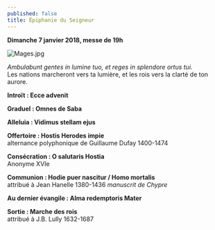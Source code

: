 ```yaml
---
published: false
title: Épiphanie du Seigneur
---
```

**Dimanche 7 janvier 2018, messe de 19h**

![Mages.jpg]({{site.baseurl}}/images/Mages.jpg)

*Ambulabunt gentes in lumine tuo, et reges in splendore ortus tui.*  
Les nations marcheront vers ta lumière, et les rois vers la clarté de ton aurore.

**Introït : Ecce advenit**

**Graduel : Omnes de Saba**

**Alleluia : Vidimus stellam ejus**

**Offertoire : Hostis Herodes impie**  
alternance polyphonique de Guillaume Dufay 1400-1474

**Consécration : O salutaris Hostia**  
Anonyme XVIe

**Communion : Hodie puer nascitur / Homo mortalis**  
attribué à Jean Hanelle 1380-1436 *manuscrit de Chypre*

**Au dernier évangile : Alma redemptoris Mater**  

**Sortie : Marche des rois**  
attribué à J.B. Lully 1632-1687


